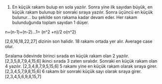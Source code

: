 1. En küçük rakamı bulup en sola yazılır. Sonra yine ilk sayıdan büyük, en küçük rakam bulunup bir sonraki sıraya yazılır. Sonra üçüncü en küçük bulunur... bu şekilde son rakama kadar devam eder. Her rakam bulunduğunda toplam sayıdan 1 düşer.

n+(n-1)+(n-2)...1= (n^2 +n)/2 o(n^2)

[2,6,16,18,22,27] dizinin son halidir. 18 rakamı ortada yer alır. Average case olur.

Sıralama ödevinde birinci sırada en küçük rakam olan 2 yazılır. 
[2,3,5,8,7,9,4,15,6]
ikinci sırada 3 zaten sıralıdır. Sonraki en küçük rakam olan 4 yazılır.
[2,3,4,8,7,9,5,15,6]
5 rakamı yine en küçük rakam olarak sıraya girer.
[2,3,4,5,7,9,8,15,6]
6 rakamı bir sonraki küçük sayı olarak sıraya girer.
[2,3,4,5,6,9,8,15,7]